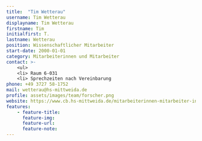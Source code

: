 ```yaml
---
title:  "Tim Wetterau"
username: Tim Wetterau
displayname: Tim Wetterau
firstname: Tim
initialfirst: T.
lastname: Wetterau
position: Wissenschaftlicher Mitarbeiter
start-date: 2000-01-01
category: Mitarbeiterinnen und Mitarbeiter
contact: >-
    <ul>
    <li> Raum 6-031
    <li> Sprechzeiten nach Vereinbarung
phone: +49 3727 58-1752
mail: wetterau@hs-mittweida.de  
profile: assets/images/team/forscher.png
website: https://www.cb.hs-mittweida.de/mitarbeiterinnen-mitarbeiter-in-ihren-fachgruppen/wetterau-tim/
features:
    - feature-title: 
      feature-img: 
      feature-url: 
      feature-note: 
---
```

